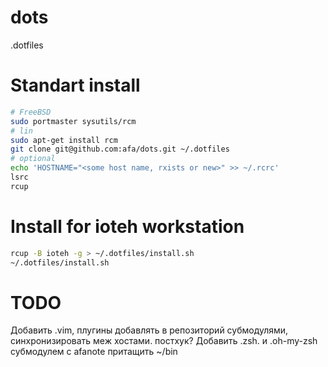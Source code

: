 # dots
.dotfiles

# Standart install

``` sh
# FreeBSD
sudo portmaster sysutils/rcm
# lin
sudo apt-get install rcm
git clone git@github.com:afa/dots.git ~/.dotfiles
# optional
echo 'HOSTNAME="<some host name, rxists or new>" >> ~/.rcrc'
lsrc
rcup
```

# Install for ioteh workstation
```sh
rcup -B ioteh -g > ~/.dotfiles/install.sh
~/.dotfiles/install.sh
```

# TODO
Добавить .vim, плугины добавлять в репозиторий субмодулями, синхронизировать меж хостами. постхук?
Добавить .zsh. и .oh-my-zsh субмодулем
с afanote притащить ~/bin
